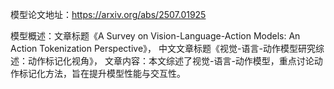 模型论文地址：https://arxiv.org/abs/2507.01925

模型概述：文章标题《A Survey on Vision-Language-Action Models: An Action Tokenization Perspective》，
中文文章标题《视觉-语言-动作模型研究综述：动作标记化视角》，
文章内容：本文综述了视觉-语言-动作模型，重点讨论动作标记化方法，旨在提升模型性能与交互性。
